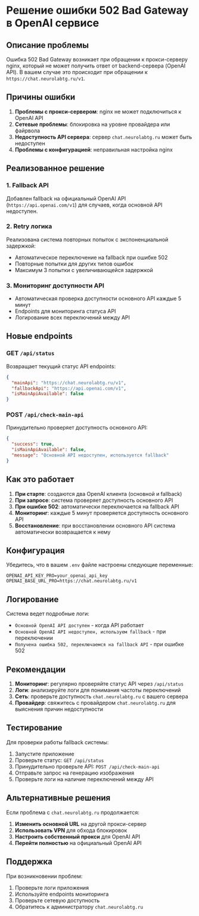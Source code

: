 # Решение ошибки 502 Bad Gateway в OpenAI сервисе

## Описание проблемы

Ошибка 502 Bad Gateway возникает при обращении к прокси-серверу nginx, который не может получить ответ от backend-сервера (OpenAI API). В вашем случае это происходит при обращении к `https://chat.neurolabtg.ru/v1`.

## Причины ошибки

1. **Проблемы с прокси-сервером**: nginx не может подключиться к OpenAI API
2. **Сетевые проблемы**: блокировка на уровне провайдера или файрвола
3. **Недоступность API сервера**: сервер `chat.neurolabtg.ru` может быть недоступен
4. **Проблемы с конфигурацией**: неправильная настройка nginx

## Реализованное решение

### 1. Fallback API
Добавлен fallback на официальный OpenAI API (`https://api.openai.com/v1`) для случаев, когда основной API недоступен.

### 2. Retry логика
Реализована система повторных попыток с экспоненциальной задержкой:
- Автоматическое переключение на fallback при ошибке 502
- Повторные попытки для других типов ошибок
- Максимум 3 попытки с увеличивающейся задержкой

### 3. Мониторинг доступности API
- Автоматическая проверка доступности основного API каждые 5 минут
- Endpoints для мониторинга статуса API
- Логирование всех переключений между API

## Новые endpoints

### GET `/api/status`
Возвращает текущий статус API endpoints:
```json
{
  "mainApi": "https://chat.neurolabtg.ru/v1",
  "fallbackApi": "https://api.openai.com/v1",
  "isMainApiAvailable": false
}
```

### POST `/api/check-main-api`
Принудительно проверяет доступность основного API:
```json
{
  "success": true,
  "isMainApiAvailable": false,
  "message": "Основной API недоступен, используется fallback"
}
```

## Как это работает

1. **При старте**: создаются два OpenAI клиента (основной и fallback)
2. **При запросе**: система проверяет доступность основного API
3. **При ошибке 502**: автоматически переключается на fallback API
4. **Мониторинг**: каждые 5 минут проверяется доступность основного API
5. **Восстановление**: при восстановлении основного API система автоматически возвращается к нему

## Конфигурация

Убедитесь, что в вашем `.env` файле настроены следующие переменные:

```env
OPENAI_API_KEY_PRO=your_openai_api_key
OPENAI_BASE_URL_PRO=https://chat.neurolabtg.ru/v1
```

## Логирование

Система ведет подробные логи:
- `Основной OpenAI API доступен` - когда API работает
- `Основной OpenAI API недоступен, используем fallback` - при переключении
- `Получена ошибка 502, переключаемся на fallback API` - при ошибке 502

## Рекомендации

1. **Мониторинг**: регулярно проверяйте статус API через `/api/status`
2. **Логи**: анализируйте логи для понимания частоты переключений
3. **Сеть**: проверьте доступность `chat.neurolabtg.ru` с вашего сервера
4. **Провайдер**: свяжитесь с провайдером `chat.neurolabtg.ru` для выяснения причин недоступности

## Тестирование

Для проверки работы fallback системы:

1. Запустите приложение
2. Проверьте статус: `GET /api/status`
3. Принудительно проверьте API: `POST /api/check-main-api`
4. Отправьте запрос на генерацию изображения
5. Проверьте логи на наличие переключений между API

## Альтернативные решения

Если проблема с `chat.neurolabtg.ru` продолжается:

1. **Изменить основной URL** на другой прокси-сервер
2. **Использовать VPN** для обхода блокировок
3. **Настроить собственный прокси** для OpenAI API
4. **Перейти полностью** на официальный OpenAI API

## Поддержка

При возникновении проблем:
1. Проверьте логи приложения
2. Используйте endpoints мониторинга
3. Проверьте сетевую доступность
4. Обратитесь к администратору `chat.neurolabtg.ru`
